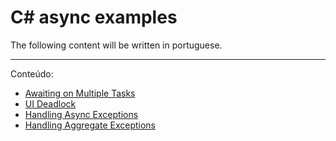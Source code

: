 # C# async examples

The following content will be written in portuguese.

---

Conteúdo:
* [Awaiting on Multiple Tasks](AsyncExamples/AwaitingMultipleTasks/Program.md)
* [UI Deadlock](AsyncExamples/UIDeadlock/MainWindow.xaml.md)
* [Handling Async Exceptions](AsyncExamples/HandlingAsyncExceptions/Program.md)
* [Handling Aggregate Exceptions](AsyncExamples/HandlingAggregateExceptions/Program.md)
